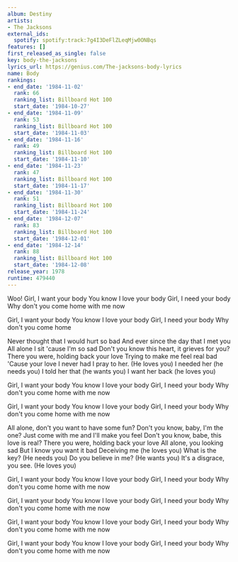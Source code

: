 ```yaml
---
album: Destiny
artists:
- The Jacksons
external_ids:
  spotify: spotify:track:7g4I3DeFlZLeqMjw0ONBqs
features: []
first_released_as_single: false
key: body-the-jacksons
lyrics_url: https://genius.com/The-jacksons-body-lyrics
name: Body
rankings:
- end_date: '1984-11-02'
  rank: 66
  ranking_list: Billboard Hot 100
  start_date: '1984-10-27'
- end_date: '1984-11-09'
  rank: 53
  ranking_list: Billboard Hot 100
  start_date: '1984-11-03'
- end_date: '1984-11-16'
  rank: 49
  ranking_list: Billboard Hot 100
  start_date: '1984-11-10'
- end_date: '1984-11-23'
  rank: 47
  ranking_list: Billboard Hot 100
  start_date: '1984-11-17'
- end_date: '1984-11-30'
  rank: 51
  ranking_list: Billboard Hot 100
  start_date: '1984-11-24'
- end_date: '1984-12-07'
  rank: 83
  ranking_list: Billboard Hot 100
  start_date: '1984-12-01'
- end_date: '1984-12-14'
  rank: 88
  ranking_list: Billboard Hot 100
  start_date: '1984-12-08'
release_year: 1978
runtime: 479440
---
```

Woo!
Girl, I want your body
You know I love your body
Girl, I need your body
Why don't you come home with me now

Girl, I want your body
You know I love your body
Girl, I need your body
Why don't you come home

Never thought that I would hurt so bad
And ever since the day that I met you
All alone I sit 'cause I'm so sad
Don't you know this heart, it grieves for you?
There you were, holding back your love
Trying to make me feel real bad
'Cause your love I never had
I pray to her. (He loves you)
I needed her (he needs you)
I told her that (he wants you)
I want her back (he loves you)

Girl, I want your body
You know I love your body
Girl, I need your body
Why don't you come home with me now

Girl, I want your body
You know I love your body
Girl, I need your body
Why don't you come home with me now

All alone, don't you want to have some fun?
Don't you know, baby, I'm the one?
Just come with me and I'll make you feel
Don't you know, babe, this love is real?
There you were, holding back your love
All alone, you looking sad
But I know you want it bad
Deceiving me (he loves you)
What is the key? (He needs you)
Do you believe in me? (He wants you)
It's a disgrace, you see. (He loves you)

Girl, I want your body
You know I love your body
Girl, I need your body
Why don't you come home with me now

Girl, I want your body
You know I love your body
Girl, I need your body
Why don't you come home with me now

Girl, I want your body
You know I love your body
Girl, I need your body
Why don't you come home with me now

Girl, I want your body
You know I love your body
Girl, I need your body
Why don't you come home with me now
